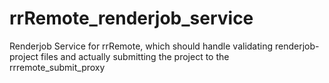 # rrRemote_renderjob_service

Renderjob Service for rrRemote, which should handle validating renderjob-project files and actually submitting the project to the rrremote_submit_proxy